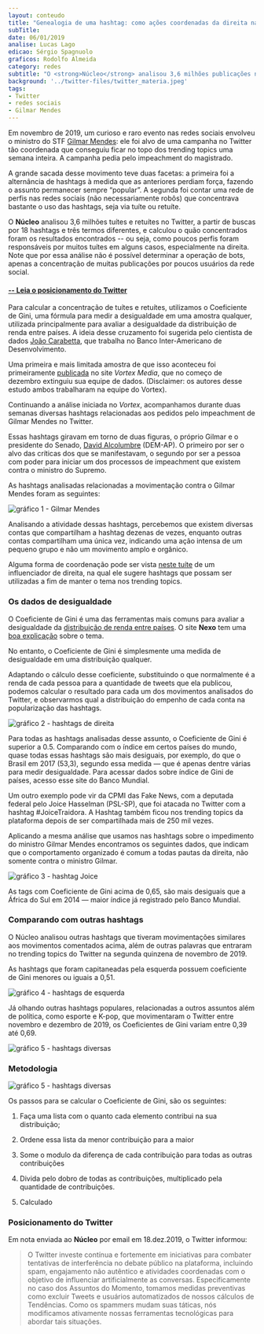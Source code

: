 ```yaml
---
layout: conteudo
title: "Genealogia de uma hashtag: como ações coordenadas da direita nascem no Twitter"
subTitle:
date: 06/01/2019
analise: Lucas Lago
edicao: Sérgio Spagnuolo
graficos: Rodolfo Almeida
category: redes
subtitle: "O <strong>Núcleo</strong> analisou 3,6 milhões publicações no Twitter, a partir de buscas por 18 hashtags e três termos diferentes, e idenficou como campanhas da direta são organizadas."
background: '../twitter-files/twitter_materia.jpeg'
tags:
- Twitter
- redes sociais
- Gilmar Mendes
---
```


Em novembro de 2019, um curioso e raro evento nas redes sociais envolveu o ministro do STF [Gilmar Mendes](http://bit.ly/2SYZg18): ele foi alvo de uma campanha no Twitter tão coordenada que conseguiu ficar no topo dos trending topics uma semana inteira. A campanha pedia pelo impeachment do magistrado. 

A grande sacada desse movimento teve duas facetas: a primeira foi a alternância de hashtags à medida que as anteriores perdiam força, fazendo o assunto permanecer sempre “popular”. A segunda foi contar uma rede de perfis nas redes sociais (não necessariamente robôs) que concentrava bastante o uso das hashtags, seja via tuíte ou retuíte. 

O **Núcleo** analisou 3,6 milhões tuítes e retuítes no Twitter, a partir de buscas por 18 hashtags e três termos diferentes, e calculou o quão concentrados foram os resultados encontrados -- ou seja, como poucos perfis foram responsáveis por muitos tuítes em alguns casos, especialmente na direita. Note que por essa análise não é possível determinar a operação de bots, apenas a concentração de muitas publicações por poucos usuários da rede social.

#### [-- Leia o posicionamento do Twitter](#pos-twitter) <br>

Para calcular a concentração de tuítes e retuítes, utilizamos o Coeficiente de Gini, uma fórmula para medir a desigualdade em uma amostra qualquer, utilizada principalmente para avaliar a desigualdade da distribuição de renda entre países. A ideia desse cruzamento foi sugerida pelo cientista de dados [João Carabetta](https://twitter.com/joaocarabetta), que trabalha no Banco Inter-Americano de Desenvolvimento. 

Uma primeira e mais limitada amostra de que isso aconteceu foi primeiramente [publicada](https://vortex.media/dados/19632/campanha-no-twitter-por-impeachment-de-gilmar-mendes-tem-marcas-de-acao-coordenada/) no site *Vortex Media*, que no começo de dezembro extinguiu sua equipe de dados. (Disclaimer: os autores desse estudo ambos trabalharam na equipe do Vortex). 

Continuando a análise iniciada no *Vortex*, acompanhamos durante duas semanas diversas hashtags relacionadas aos pedidos pelo impeachment de Gilmar Mendes no Twitter.

Essas hashtags giravam em torno de duas figuras, o próprio Gilmar e o presidente do Senado, [David Alcolumbre](https://www25.senado.leg.br/web/senadores/senador/-/perfil/3830) (DEM-AP). O primeiro por ser o alvo das críticas dos que se manifestavam, o segundo por ser a pessoa com poder para iniciar um dos processos de impeachment que existem contra o ministro do Supremo.

As hashtags analisadas relacionadas a movimentação contra o Gilmar Mendes foram as seguintes:

![gráfico 1 - Gilmar Mendes](../twitter-files/gini-tweets_data.png)

Analisando a atividade dessas hashtags, percebemos que existem diversas contas que compartilham a hashtag dezenas de vezes, enquanto outras contas compartilham uma única vez, indicando uma ação intensa de um pequeno grupo e não um movimento amplo e orgânico.

Alguma forma de coordenação pode ser vista [neste tuíte](https://twitter.com/dimacgarcia/status/1194288289869651968) de um influenciador de direita, na qual ele sugere hashtags que possam ser utilizadas a fim de manter o tema nos trending topics. 

### Os dados de desigualdade

O Coeficiente de Gini é uma das ferramentas mais comuns para avaliar a desigualdade da [distribuição de renda entre países](http://www.ipea.gov.br/desafios/index.php?Itemid=23&id=2048%3Acatid%3D28&option=com_content). O site **Nexo** tem uma [boa explicação](https://www.nexojornal.com.br/grafico/2017/07/31/A-evolu%C3%A7%C3%A3o-da-desigualdade-de-renda-no-Brasil-e-no-mundo) sobre o tema.

No entanto, o Coeficiente de Gini é simplesmente uma medida de desigualdade em uma distribuição qualquer.

Adaptando o cálculo desse coeficiente, substituindo o que normalmente é a renda de cada pessoa para a quantidade de tweets que ela publicou, podemos calcular o resultado para cada um dos movimentos analisados do Twitter, e observarmos qual a distribuição do empenho de cada conta na popularização das hashtags.

![gráfico 2 - hashtags de direita](../twitter-files/gini-tweets_direita.png)

Para todas as hashtags analisadas desse assunto, o Coeficiente de Gini é superior a 0.5. Comparando com o índice em certos países do mundo, quase todas essas hashtags são mais desiguais, por exemplo, do que o Brasil em 2017 (53,3), segundo essa medida — que é apenas dentre várias para medir desigualdade. Para acessar dados sobre índice de Gini de países, acesso esse site do Banco Mundial.

Um outro exemplo pode vir da CPMI das Fake News, com a deputada federal pelo  Joice Hasselman (PSL-SP), que foi atacada no Twitter com a hashtag #JoiceTraidora. A Hashtag também ficou nos trending topics da plataforma depois de ser compartilhada mais de 250 mil vezes.

Aplicando a mesma análise que usamos nas hashtags sobre o impedimento do ministro Gilmar Mendes encontramos os seguintes dados, que indicam que o comportamento organizado é comum a todas pautas da direita, não somente contra o ministro Gilmar.

![gráfico 3 - hashtag Joice](../twitter-files/gini-tweets_joice.png)

As tags com Coeficiente de Gini acima de 0,65, são mais desiguais que a África do Sul em 2014 — maior índice já registrado pelo Banco Mundial.

### Comparando com outras hashtags

O Núcleo analisou outras hashtags que tiveram movimentações similares aos movimentos comentados acima, além de outras palavras que entraram no trending topics do Twitter na segunda quinzena de novembro de 2019.

As hashtags que foram capitaneadas pela esquerda possuem coeficiente de Gini menores ou iguais a 0,51.

![gráfico 4 - hashtags de esquerda](../twitter-files/gini-tweets_esquerda.png)

Já olhando outras hashtags populares, relacionadas a outros assuntos além de política, como esporte e K-pop, que movimentaram o Twitter entre novembro e dezembro de 2019, os Coeficientes de Gini variam entre 0,39 até 0,69.

![gráfico 5 - hashtags diversas](../twitter-files/gini-tweets_naopoliticas.png)

### Metodologia

![gráfico 5 - hashtags diversas](../twitter-files/gini-tweets_curvagini.png)

Os passos para se calcular o Coeficiente de Gini, são os seguintes:

1. Faça uma lista com o quanto cada elemento contribui na sua distribuição;

2. Ordene essa lista da menor contribuição para a maior

3. Some o modulo da diferença de cada contribuição para todas as outras contribuições

4. Divida pelo dobro de todas as contribuições, multiplicado pela quantidade de contribuições.

5. Calculado

<div id="pos-twitter"> </div>

### Posicionamento do Twitter

Em nota enviada ao **Núcleo** por email em 18.dez.2019, o Twitter informou:

> O Twitter investe contínua e fortemente em iniciativas para combater tentativas de interferência no debate público na plataforma, incluindo spam, engajamento não autêntico e atividades coordenadas com o objetivo de influenciar artificialmente as conversas. Especificamente no caso dos Assuntos do Momento, tomamos medidas preventivas como excluir Tweets e usuários automatizados de nossos cálculos de Tendências. Como os spammers mudam suas táticas, nós modificamos ativamente nossas ferramentas tecnológicas para abordar tais situações.
